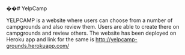 ��# YelpCamp

YELPCAMP is a website where users can choose from a number of campgrounds and also review them. Users are able to create there on campgrounds and review others.
The website has been deployed on Heroku app and link for the same is http://yelpcamp-grounds.herokuapp.com/
